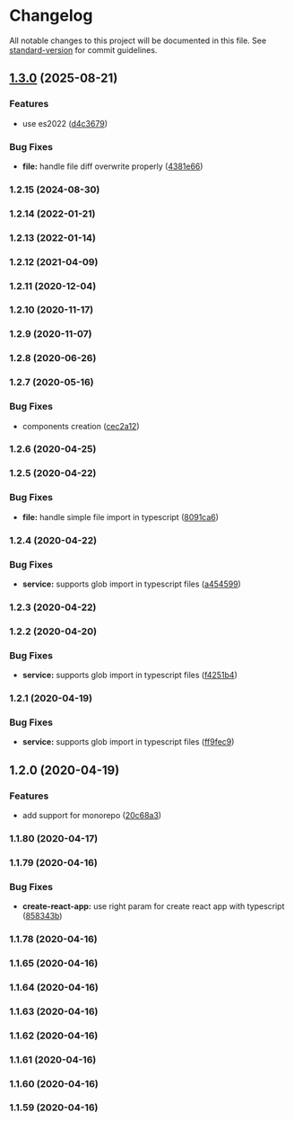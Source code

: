 # Changelog

All notable changes to this project will be documented in this file. See [standard-version](https://github.com/conventional-changelog/standard-version) for commit guidelines.

## [1.3.0](https://github.com/reactionable/reactionable-cli/compare/v1.2.15...v1.3.0) (2025-08-21)


### Features

* use es2022 ([d4c3679](https://github.com/reactionable/reactionable-cli/commit/d4c3679022cc98900e1b842eedaedeea58735079))


### Bug Fixes

* **file:** handle file diff overwrite properly ([4381e66](https://github.com/reactionable/reactionable-cli/commit/4381e66a277791758d0996137a6eb56cb4226fc6))

### 1.2.15 (2024-08-30)

### 1.2.14 (2022-01-21)

### 1.2.13 (2022-01-14)

### 1.2.12 (2021-04-09)

### 1.2.11 (2020-12-04)

### 1.2.10 (2020-11-17)

### 1.2.9 (2020-11-07)

### 1.2.8 (2020-06-26)

### 1.2.7 (2020-05-16)


### Bug Fixes

* components creation ([cec2a12](https://github.com/reactionable/reactionable-cli/commit/cec2a12713224c6a76d393457d23020c388574b2))

### 1.2.6 (2020-04-25)

### 1.2.5 (2020-04-22)


### Bug Fixes

* **file:** handle simple file import in typescript ([8091ca6](https://github.com/reactionable/reactionable-cli/commit/8091ca6d38637adc895b179768551a0e0dee9138))

### 1.2.4 (2020-04-22)


### Bug Fixes

* **service:** supports glob import in typescript files ([a454599](https://github.com/reactionable/reactionable-cli/commit/a4545995c1bc6a81e22edd765db7a89ad612eed2))

### 1.2.3 (2020-04-22)

### 1.2.2 (2020-04-20)


### Bug Fixes

* **service:** supports glob import in typescript files ([f4251b4](https://github.com/reactionable/reactionable-cli/commit/f4251b4f8114e238f47e74ec94a354ff09601bee))

### 1.2.1 (2020-04-19)


### Bug Fixes

* **service:** supports glob import in typescript files ([ff9fec9](https://github.com/reactionable/reactionable-cli/commit/ff9fec998352d210a7550619241e1a0b684bccef))

## 1.2.0 (2020-04-19)


### Features

* add support for monorepo ([20c68a3](https://github.com/reactionable/reactionable-cli/commit/20c68a3a1fd796e6695c200fa74c1a0e90ec55cc))

### 1.1.80 (2020-04-17)

### 1.1.79 (2020-04-16)


### Bug Fixes

* **create-react-app:** use right param for create react app with typescript ([858343b](https://github.com/reactionable/reactionable-cli/commit/858343b5b61b0785877a4de36f599bae76bbf83a))

### 1.1.78 (2020-04-16)

### 1.1.65 (2020-04-16)

### 1.1.64 (2020-04-16)

### 1.1.63 (2020-04-16)

### 1.1.62 (2020-04-16)

### 1.1.61 (2020-04-16)

### 1.1.60 (2020-04-16)

### 1.1.59 (2020-04-16)
